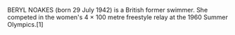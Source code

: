 BERYL NOAKES (born 29 July 1942) is a British former swimmer. She competed in the women's 4 × 100 metre freestyle relay at the 1960 Summer Olympics.[1]
